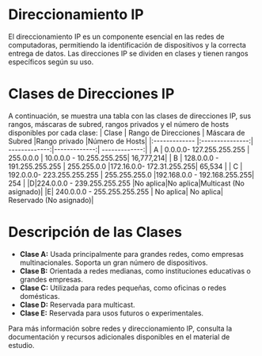 # Direccionamiento IP

El direccionamiento IP es un componente esencial en las redes de computadoras,
permitiendo la identificación de dispositivos y la correcta entrega de datos. Las direcciones IP se dividen en clases y tienen rangos específicos según su uso.

# Clases de Direcciones IP

A continuación, se muestra una tabla con las clases de direcciones IP, sus rangos, máscaras de subred, rangos privados y el número de hosts disponibles por cada clase:
| Clase | Rango de Direcciones | Máscara de Subred |Rango privado |Número de Hosts|
|:------------- |:---------------:| -------------:|-------------:| -------------:|
| A        | 0.0.0.0- 127.255.255.255         |  255.0.0.0       | 10.0.0.0 - 10.255.255.255|   16,777,214|
| B       |   128.0.0.0 - 191.255.255.255       | 255.255.0.0        |172.16.0.0- 172.31.255.255|  65,534 |
| C        | 192.0.0.0- 223.255.255.255         | 255.255.255.0        |192.168.0.0 - 192.168.255.255| 254  |
|D|224.0.0.0 - 239.255.255.255 |No aplica|No aplica|Multicast (No asignado)|
|E| 240.0.0.0 - 255.255.255.255 |   No aplica|   No aplica| Reservado (No asignado)|

# Descripción de las Clases

* __Clase A:__ Usada principalmente para grandes redes, como empresas multinacionales. Soporta un gran número de dispositivos.
* __Clase B:__ Orientada a redes medianas, como instituciones educativas o grandes empresas.
* __Clase C:__ Utilizada para redes pequeñas, como oficinas o redes domésticas.
* __Clase D:__ Reservada para multicast.
* __Clase E:__ Reservada para usos futuros o experimentales.


Para más información sobre redes y direccionamiento IP, consulta la documentación y recursos adicionales disponibles en el material de estudio.


